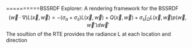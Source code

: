 ==========BSSRDF Explorer: A rendering framework for the BSSRDF  
$$
(\vec w\cdot \nabla)L(\vec x,\vec w) = -(\sigma_a + \sigma_s)L(\vec x,\vec w) + Q(\vec x,\vec w) + \sigma_s\int_{\Omega}L(\vec x,\vec w)p(\vec w,\vec w')d\vec w'
$$
The soultion of the RTE provides the radiance L at each location and direction

